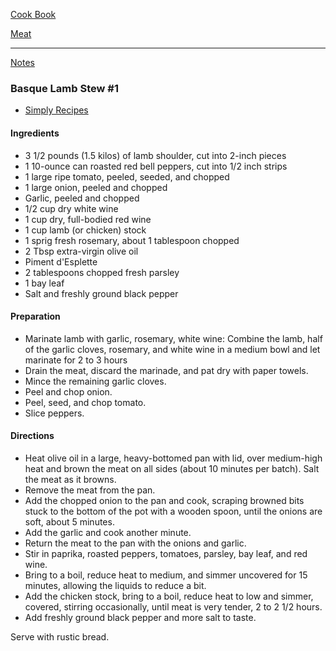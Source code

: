 [Cook Book](https://github.com/vmsmith/CookBook/blob/master/README.md)  

[Meat](https://github.com/vmsmith/CookBook/blob/master/meat.md)

-----  

[Notes](https://github.com/vmsmith/CookBook/blob/master/notes.md)  

### Basque Lamb Stew #1  
* [Simply Recipes](https://www.simplyrecipes.com/recipes/basque_lamb_stew/)

#### Ingredients  

* 3 1/2 pounds (1.5 kilos) of lamb shoulder, cut into 2-inch pieces   
* 1 10-ounce can roasted red bell peppers, cut into 1/2 inch strips  
* 1 large ripe tomato, peeled, seeded, and chopped  
* 1 large onion, peeled and chopped
* Garlic, peeled and chopped
* 1/2 cup dry white wine  
* 1 cup dry, full-bodied red wine  
* 1 cup lamb (or chicken) stock  
* 1 sprig fresh rosemary, about 1 tablespoon chopped  
* 2 Tbsp extra-virgin olive oil  
* Piment d'Esplette  
* 2 tablespoons chopped fresh parsley  
* 1 bay leaf  
* Salt and freshly ground black pepper  


#### Preparation  

* Marinate lamb with garlic, rosemary, white wine: Combine the lamb, half of the garlic cloves, rosemary, and white wine in a medium bowl and let marinate for 2 to 3 hours  
* Drain the meat, discard the marinade, and pat dry with paper towels. 
* Mince the remaining garlic cloves.
* Peel and chop onion.  
* Peel, seed, and chop tomato.  
* Slice peppers. 


#### Directions  

* Heat olive oil in a large, heavy-bottomed pan with lid, over medium-high heat and brown the meat on all sides (about 10 minutes per batch). Salt the meat as it browns.  
* Remove the meat from the pan.  
* Add the chopped onion to the pan and cook, scraping browned bits stuck to the bottom of the pot with a wooden spoon, until the onions are soft, about 5 minutes.  
* Add the garlic and cook another minute.  
* Return the meat to the pan with the onions and garlic.  
* Stir in paprika, roasted peppers, tomatoes, parsley, bay leaf, and red wine.  
* Bring to a boil, reduce heat to medium, and simmer uncovered for 15 minutes, allowing the liquids to reduce a bit.  
* Add the chicken stock, bring to a boil, reduce heat to low and simmer, covered, stirring occasionally, until meat is very tender, 2 to 2 1/2 hours. 
* Add freshly ground black pepper and more salt to taste.

Serve with rustic bread.
